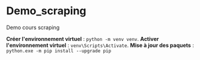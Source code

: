 # Demo_scraping
 Demo cours scraping

**Créer l'environnement virtuel** : `python -m venv venv`.
**Activer l'environnement virtuel** : `venv\Scripts\Activate`.
**Mise à jour des paquets** : `python.exe -m pip install --upgrade pip`